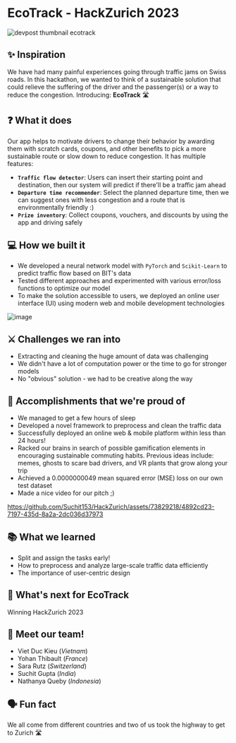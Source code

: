 # EcoTrack - HackZurich 2023

![devpost thumbnail ecotrack](https://github.com/Suchit153/HackZurich/assets/73829218/f2276d24-c6ab-4d6a-a7fb-246efbb82b02)

## ✨ Inspiration
We have had many painful experiences going through traffic jams on Swiss roads. In this hackathon, we wanted to think of a sustainable solution that could relieve the suffering of the driver and the passenger(s) or a way to reduce the congestion. Introducing: **EcoTrack** 🛣️

## ❓ What it does
Our app helps to motivate drivers to change their behavior by awarding them with scratch cards, coupons, and other benefits to pick a more sustainable route or slow down to reduce congestion.
It has multiple features:
- **`Traffic flow detector`**: Users can insert their starting point and destination, then our system will predict if there'll be a traffic jam ahead
- **`Departure time recommender`**: Select the planned departure time, then we can suggest ones with less congestion and a route that is environmentally friendly :)
- **`Prize inventory`**: Collect coupons, vouchers, and discounts by using the app and driving safely

## 💻 How we built it
- We developed a neural network model with `PyTorch` and `Scikit-Learn` to predict traffic flow based on BIT's data
- Tested different approaches and experimented with various error/loss functions to optimize our model
- To make the solution accessible to users, we deployed an online user interface (UI) using modern web and mobile development technologies

![image](https://github.com/Suchit153/HackZurich/assets/73829218/27beeb0d-d80d-4808-a91a-dd7ed284af91)

## ⚔️ Challenges we ran into
- Extracting and cleaning the huge amount of data was challenging
- We didn't have a lot of computation power or the time to go for stronger models
- No "obvious" solution - we had to be creative along the way

## 🏅 Accomplishments that we're proud of
- We managed to get a few hours of sleep
- Developed a novel framework to preprocess and clean the traffic data
- Successfully deployed an online web & mobile platform within less than 24 hours!
- Racked our brains in search of possible gamification elements in encouraging sustainable commuting habits. Previous ideas include: memes, ghosts to scare bad drivers, and VR plants that grow along your trip
- Achieved a 0.0000000049 mean squared error (MSE) loss on our own test dataset
- Made a nice video for our pitch ;)

https://github.com/Suchit153/HackZurich/assets/73829218/4892cd23-7197-435d-8a2a-2dc036d37973

## 📚 What we learned
- Split and assign the tasks early!
- How to preprocess and analyze large-scale traffic data efficiently
- The importance of user-centric design

## 🔮 What's next for EcoTrack
Winning HackZurich 2023

## 🤗 Meet our team!
- Viet Duc Kieu (_Vietnam_)
- Yohan Thibault (_France_)
- Sara Rutz (_Switzerland_)
- Suchit Gupta (_India_)
- Nathanya Queby (_Indonesia_)

## 🗣️ Fun fact
We all come from different countries and two of us took the highway to get to Zurich 🛣️
